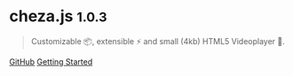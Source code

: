 # cheza.js <small>1.0.3</small>

> Customizable 📦, extensible ⚡ and small (4kb) HTML5 Videoplayer 📼.

[GitHub](https://github.com/mistweaverco/cheza.js)
[Getting Started](quickstart)
